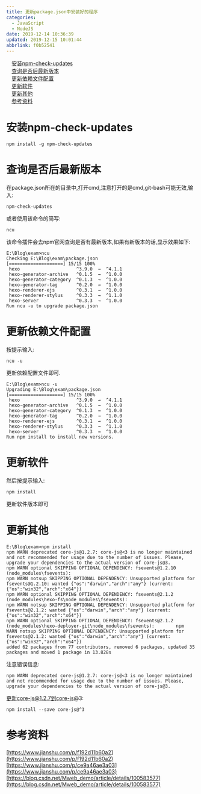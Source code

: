 ```yaml
---
title: 更新package.json中安装好的程序
categories: 
  - JavaScript
  - NodeJS
date: 2019-12-14 10:36:39
updated: 2019-12-15 10:01:44
abbrlink: f0b52541
---
```

<div id='my_toc'><a href="/blog/f0b52541/#安装npm-check-updates" class="header_1">安装npm-check-updates</a><br><a href="/blog/f0b52541/#查询是否后最新版本" class="header_1">查询是否后最新版本</a><br><a href="/blog/f0b52541/#更新依赖文件配置" class="header_1">更新依赖文件配置</a><br><a href="/blog/f0b52541/#更新软件" class="header_1">更新软件</a><br><a href="/blog/f0b52541/#更新其他" class="header_1">更新其他</a><br><a href="/blog/f0b52541/#参考资料" class="header_1">参考资料</a><br></div>
<style>
    .header_1{
        margin-left: 1em;
    }
    .header_2{
        margin-left: 2em;
    }
    .header_3{
        margin-left: 3em;
    }
    .header_4{
        margin-left: 4em;
    }
    .header_5{
        margin-left: 5em;
    }
    .header_6{
        margin-left: 6em;
    }
</style>
<!--more-->
<script>if (navigator.platform.search('arm')==-1){document.getElementById('my_toc').style.display = 'none';}
var e,p = document.getElementsByTagName('p');while (p.length>0) {e = p[0];e.parentElement.removeChild(e);}
</script>

<!--end-->
# 安装npm-check-updates
```
npm install -g npm-check-updates
```
# 查询是否后最新版本
在package.json所在的目录中,打开cmd,注意打开的是cmd,git-bash可能无效,输入:
```
npm-check-updates
```
或者使用该命令的简写:
```
ncu
```
该命令插件会去npm官网查询是否有最新版本,如果有新版本的话,显示效果如下:
```
E:\Blog\exam>ncu
Checking E:\Blog\exam\package.json
[====================] 15/15 100%
 hexo                     ^3.9.0  →  ^4.1.1
 hexo-generator-archive   ^0.1.5  →  ^1.0.0
 hexo-generator-category  ^0.1.3  →  ^1.0.0
 hexo-generator-tag       ^0.2.0  →  ^1.0.0
 hexo-renderer-ejs        ^0.3.1  →  ^1.0.0
 hexo-renderer-stylus     ^0.3.3  →  ^1.1.0
 hexo-server              ^0.3.3  →  ^1.0.0
Run ncu -u to upgrade package.json
```
# 更新依赖文件配置
按提示输入:
```
ncu -u
```
更新依赖配置文件即可.
```
E:\Blog\exam>ncu -u
Upgrading E:\Blog\exam\package.json
[====================] 15/15 100%
 hexo                     ^3.9.0  →  ^4.1.1
 hexo-generator-archive   ^0.1.5  →  ^1.0.0
 hexo-generator-category  ^0.1.3  →  ^1.0.0
 hexo-generator-tag       ^0.2.0  →  ^1.0.0
 hexo-renderer-ejs        ^0.3.1  →  ^1.0.0
 hexo-renderer-stylus     ^0.3.3  →  ^1.1.0
 hexo-server              ^0.3.3  →  ^1.0.0
Run npm install to install new versions.
```
# 更新软件
然后按提示输入:
```
npm install
```
更新软件版本即可
# 更新其他
```
E:\Blog\exam>npm install
npm WARN deprecated core-js@1.2.7: core-js@<3 is no longer maintained and not recommended for usage due to the number of issues. Please, upgrade your dependencies to the actual version of core-js@3.
npm WARN optional SKIPPING OPTIONAL DEPENDENCY: fsevents@1.2.10 (node_modules\fsevents):
npm WARN notsup SKIPPING OPTIONAL DEPENDENCY: Unsupported platform for fsevents@1.2.10: wanted {"os":"darwin","arch":"any"} (current: {"os":"win32","arch":"x64"})
npm WARN optional SKIPPING OPTIONAL DEPENDENCY: fsevents@2.1.2 (node_modules\hexo-fs\node_modules\fsevents):
npm WARN notsup SKIPPING OPTIONAL DEPENDENCY: Unsupported platform for fsevents@2.1.2: wanted {"os":"darwin","arch":"any"} (current: {"os":"win32","arch":"x64"})
npm WARN optional SKIPPING OPTIONAL DEPENDENCY: fsevents@2.1.2 (node_modules\hexo-deployer-git\node_modules\fsevents):        npm WARN notsup SKIPPING OPTIONAL DEPENDENCY: Unsupported platform for fsevents@2.1.2: wanted {"os":"darwin","arch":"any"} (current: {"os":"win32","arch":"x64"})
added 62 packages from 77 contributors, removed 6 packages, updated 35 packages and moved 1 package in 13.828s
```
注意错误信息:
```
npm WARN deprecated core-js@1.2.7: core-js@<3 is no longer maintained and not recommended for usage due to the number of issues. Please, upgrade your dependencies to the actual version of core-js@3.
```
更新core-js@1.2.7到core-js@3:
```
npm install --save core-js@^3
```
# 参考资料
[https://www.jianshu.com/p/f192d11b60a2](https://www.jianshu.com/p/f192d11b60a2)
[https://www.jianshu.com/p/ce9a46ae3a03](https://www.jianshu.com/p/ce9a46ae3a03)
[https://blog.csdn.net/Mweb_demo/article/details/100583577](https://blog.csdn.net/Mweb_demo/article/details/100583577)
